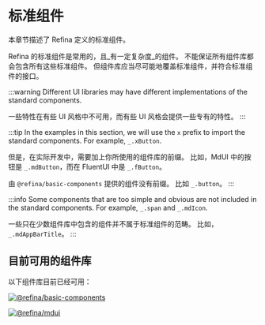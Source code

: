 # 标准组件

本章节描述了 Refina 定义的标准组件。

Refina 的标准组件是常用的，且_有一定复杂度_的组件。 不能保证所有组件库都会包含所有这些标准组件。 但组件库应当尽可能地覆盖标准组件，并符合标准组件的接口。

:::warning
Different UI libraries may have different implementations of the standard components.

一些特性在有些 UI 风格中不可用，而有些 UI 风格会提供一些专有的特性。
:::

:::tip
In the examples in this section, we will use the `x` prefix to import the standard components. For example, `_.xButton`.

但是，在实际开发中，需要加上你所使用的组件库的前缀。 比如，MdUI 中的按钮是 `_.mdButton`，而在 FluentUI 中是 `_.fButton`。

由 `@refina/basic-components` 提供的组件没有前缀。 比如 `_.button`。
:::

:::info
Some components that are too simple and obvious are not included in the standard components. For example, `_.span` and `_.mdIcon`.

一些只在少数组件库中包含的组件并不属于标准组件的范畴。 比如，`_.mdAppBarTitle`。
:::

## 目前可用的组件库

以下组件库目前已经可用：

[![@refina/basic-components](https://img.shields.io/npm/v/%40refina%2Fbasic-components?label=%40refina%2Fbasic-components\&color=green)](https://www.npmjs.com/package/@refina/basic-components)

[![@refina/mdui](https://img.shields.io/npm/v/%40refina%2Fmdui?label=%40refina%2Fmdui\&color=green)](https://www.npmjs.com/package/@refina/mdui)
